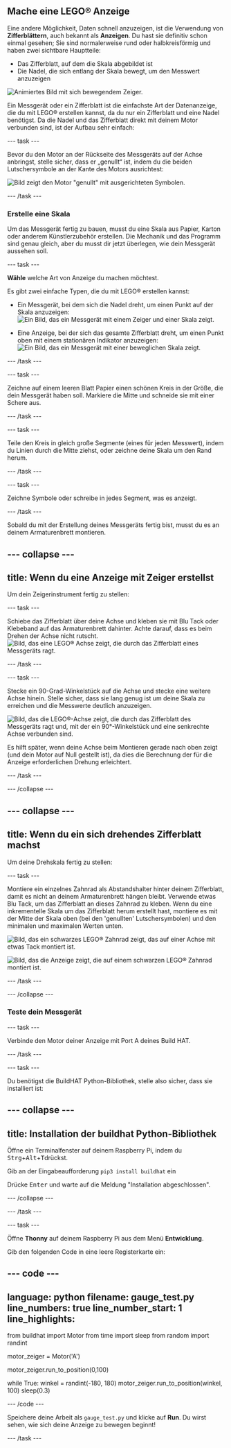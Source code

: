 ## Mache eine LEGO® Anzeige

Eine andere Möglichkeit, Daten schnell anzuzeigen, ist die Verwendung von **Zifferblättern**, auch bekannt als **Anzeigen**. Du hast sie definitiv schon einmal gesehen; Sie sind normalerweise rund oder halbkreisförmig und haben zwei sichtbare Hauptteile:

+ Das Zifferblatt, auf dem die Skala abgebildet ist
+ Die Nadel, die sich entlang der Skala bewegt, um den Messwert anzuzeigen

![Animiertes Bild mit sich bewegendem Zeiger.](https://media.giphy.com/media/uozBSFuz99USA/giphy.gif)

Ein Messgerät oder ein Zifferblatt ist die einfachste Art der Datenanzeige, die du mit LEGO® erstellen kannst, da du nur ein Zifferblatt und eine Nadel benötigst. Da die Nadel und das Zifferblatt direkt mit deinem Motor verbunden sind, ist der Aufbau sehr einfach:

--- task ---

Bevor du den Motor an der Rückseite des Messgeräts auf der Achse anbringst, stelle sicher, dass er „genullt“ ist, indem du die beiden Lutschersymbole an der Kante des Motors ausrichtest:

![Bild zeigt den Motor "genullt" mit ausgerichteten Symbolen.](images/aligned_symbols.jpg)

--- /task ---

### Erstelle eine Skala

Um das Messgerät fertig zu bauen, musst du eine Skala aus Papier, Karton oder anderem Künstlerzubehör erstellen. Die Mechanik und das Programm sind genau gleich, aber du musst dir jetzt überlegen, wie dein Messgerät aussehen soll.

 --- task ---

 **Wähle** welche Art von Anzeige du machen möchtest.

 Es gibt zwei einfache Typen, die du mit LEGO® erstellen kannst:

+ Ein Messgerät, bei dem sich die Nadel dreht, um einen Punkt auf der Skala anzuzeigen: ![Ein Bild, das ein Messgerät mit einem Zeiger und einer Skala zeigt.](images/dial2.gif)

+ Eine Anzeige, bei der sich das gesamte Zifferblatt dreht, um einen Punkt oben mit einem stationären Indikator anzuzeigen: ![Ein Bild, das ein Messgerät mit einer beweglichen Skala zeigt.](images/dial1.gif)

--- /task ---

--- task ---

Zeichne auf einem leeren Blatt Papier einen schönen Kreis in der Größe, die dein Messgerät haben soll. Markiere die Mitte und schneide sie mit einer Schere aus.

--- /task ---

--- task ---

Teile den Kreis in gleich große Segmente (eines für jeden Messwert), indem du Linien durch die Mitte ziehst, oder zeichne deine Skala um den Rand herum.

--- /task ---

--- task ---

Zeichne Symbole oder schreibe in jedes Segment, was es anzeigt.

--- /task ---

Sobald du mit der Erstellung deines Messgeräts fertig bist, musst du es an deinem Armaturenbrett montieren.

--- collapse ---
---
title: Wenn du eine Anzeige mit Zeiger erstellst
---

Um dein Zeigerinstrument fertig zu stellen:

--- task ---

Schiebe das Zifferblatt über deine Achse und kleben sie mit Blu Tack oder Klebeband auf das Armaturenbrett dahinter. Achte darauf, dass es beim Drehen der Achse nicht rutscht. ![Bild, das eine LEGO® Achse zeigt, die durch das Zifferblatt eines Messgeräts ragt.](images/needle-gauge1.jpg)

--- /task ---

--- task ---

Stecke ein 90-Grad-Winkelstück auf die Achse und stecke eine weitere Achse hinein. Stelle sicher, dass sie lang genug ist um deine Skala zu erreichen und die Messwerte deutlich anzuzeigen.

![Bild, das die LEGO®-Achse zeigt, die durch das Zifferblatt des Messgeräts ragt und, mit der ein 90°-Winkelstück und eine senkrechte Achse verbunden sind.](images/needle-gauge2.jpg)

Es hilft später, wenn deine Achse beim Montieren gerade nach oben zeigt (und dein Motor auf Null gestellt ist), da dies die Berechnung der für die Anzeige erforderlichen Drehung erleichtert.

--- /task ---

--- /collapse ---

--- collapse ---
---
title: Wenn du ein sich drehendes Zifferblatt machst
---

Um deine Drehskala fertig zu stellen:

--- task ---

Montiere ein einzelnes Zahnrad als Abstandshalter hinter deinem Zifferblatt, damit es nicht an deinem Armaturenbrett hängen bleibt. Verwende etwas Blu Tack, um das Zifferblatt an dieses Zahnrad zu kleben. Wenn du eine inkrementelle Skala um das Zifferblatt herum erstellt hast, montiere es mit der Mitte der Skala oben (bei den 'genullten' Lutschersymbolen) und den minimalen und maximalen Werten unten.

![Bild, das ein schwarzes LEGO® Zahnrad zeigt, das auf einer Achse mit etwas Tack montiert ist.](images/dial-gauge1.jpg)

![Bild, das die Anzeige zeigt, die auf einem schwarzen LEGO® Zahnrad montiert ist.](images/dial-gauge2.jpg)

--- /task ---

--- /collapse ---

### Teste dein Messgerät

--- task ---

Verbinde den Motor deiner Anzeige mit Port A deines Build HAT.

--- /task ---

--- task ---

Du benötigst die BuildHAT Python-Bibliothek, stelle also sicher, dass sie installiert ist:

--- collapse ---
---
title: Installation der buildhat Python-Bibliothek
---

Öffne ein Terminalfenster auf deinem Raspberry Pi, indem du <kbd>Strg</kbd>+<kbd>Alt</kbd>+<kbd>T</kbd>drückst.

Gib an der Eingabeaufforderung `pip3 install buildhat` ein

Drücke <kbd>Enter</kbd> und warte auf die Meldung "Installation abgeschlossen".

--- /collapse ---

--- /task ---

--- task ---

Öffne **Thonny** auf deinem Raspberry Pi aus dem Menü **Entwicklung**.

Gib den folgenden Code in eine leere Registerkarte ein:

--- code ---
---
language: python filename: gauge_test.py line_numbers: true line_number_start: 1
line_highlights:
---
from buildhat import Motor from time import sleep from random import randint

motor_zeiger = Motor('A')

motor_zeiger.run_to_position(0,100)

while True: winkel = randint(-180, 180) motor_zeiger.run_to_position(winkel, 100) sleep(0.3)

--- /code ---

Speichere deine Arbeit als `gauge_test.py` und klicke auf **Run**. Du wirst sehen, wie sich deine Anzeige zu bewegen beginnt!

--- /task ---
